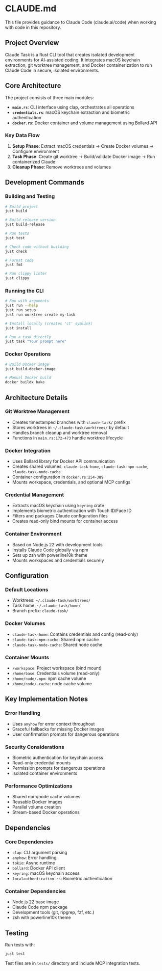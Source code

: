# CLAUDE.md

This file provides guidance to Claude Code (claude.ai/code) when working with code in this repository.

## Project Overview

Claude Task is a Rust CLI tool that creates isolated development environments for AI-assisted coding. It integrates macOS keychain extraction, git worktree management, and Docker containerization to run Claude Code in secure, isolated environments.

## Core Architecture

The project consists of three main modules:

- **`main.rs`**: CLI interface using clap, orchestrates all operations
- **`credentials.rs`**: macOS keychain extraction and biometric authentication
- **`docker.rs`**: Docker container and volume management using Bollard API

### Key Data Flow

1. **Setup Phase**: Extract macOS credentials → Create Docker volumes → Configure environment
2. **Task Phase**: Create git worktree → Build/validate Docker image → Run containerized Claude
3. **Cleanup Phase**: Remove worktrees and volumes

## Development Commands

### Building and Testing
```bash
# Build project
just build

# Build release version
just build-release

# Run tests
just test

# Check code without building
just check

# Format code
just fmt

# Run clippy linter
just clippy
```

### Running the CLI
```bash
# Run with arguments
just run --help
just run setup
just run worktree create my-task

# Install locally (creates 'ct' symlink)
just install

# Run a task directly
just task "Your prompt here"
```

### Docker Operations
```bash
# Build Docker image
just build-docker-image

# Manual Docker build
docker buildx bake
```

## Architecture Details

### Git Worktree Management
- Creates timestamped branches with `claude-task/` prefix
- Stores worktrees in `~/.claude-task/worktrees/` by default
- Handles branch cleanup and worktree removal
- Functions in `main.rs:172-473` handle worktree lifecycle

### Docker Integration
- Uses Bollard library for Docker API communication
- Creates shared volumes: `claude-task-home`, `claude-task-npm-cache`, `claude-task-node-cache`
- Container configuration in `docker.rs:254-389`
- Mounts workspace, credentials, and optional MCP configs

### Credential Management
- Extracts macOS keychain using `keyring` crate
- Implements biometric authentication with Touch ID/Face ID
- Filters and packages Claude configuration files
- Creates read-only bind mounts for container access

### Container Environment
- Based on Node.js 22 with development tools
- Installs Claude Code globally via npm
- Sets up zsh with powerline10k theme
- Mounts workspaces and credentials securely

## Configuration

### Default Locations
- Worktrees: `~/.claude-task/worktrees/`
- Task home: `~/.claude-task/home/`
- Branch prefix: `claude-task/`

### Docker Volumes
- `claude-task-home`: Contains credentials and config (read-only)
- `claude-task-npm-cache`: Shared npm cache
- `claude-task-node-cache`: Shared node cache

### Container Mounts
- `/workspace`: Project workspace (bind mount)
- `/home/base`: Credentials volume (read-only)
- `/home/node/.npm`: npm cache volume
- `/home/node/.cache`: node cache volume

## Key Implementation Notes

### Error Handling
- Uses `anyhow` for error context throughout
- Graceful fallbacks for missing Docker images
- User confirmation prompts for dangerous operations

### Security Considerations
- Biometric authentication for keychain access
- Read-only credential mounts
- Permission prompts for dangerous operations
- Isolated container environments

### Performance Optimizations
- Shared npm/node cache volumes
- Reusable Docker images
- Parallel volume creation
- Stream-based Docker operations

## Dependencies

### Core Dependencies
- `clap`: CLI argument parsing
- `anyhow`: Error handling
- `tokio`: Async runtime
- `bollard`: Docker API client
- `keyring`: macOS keychain access
- `localauthentication-rs`: Biometric authentication

### Container Dependencies
- Node.js 22 base image
- Claude Code npm package
- Development tools (git, ripgrep, fzf, etc.)
- zsh with powerline10k theme

## Testing

Run tests with:
```bash
just test
```

Test files are in `tests/` directory and include MCP integration tests.